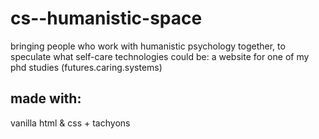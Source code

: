 # cs--humanistic-space
 bringing people who work with humanistic psychology together, to speculate what self-care technologies could be: a website for one of my phd studies (futures.caring.systems)
 
 ## made with:
 vanilla html & css + tachyons
